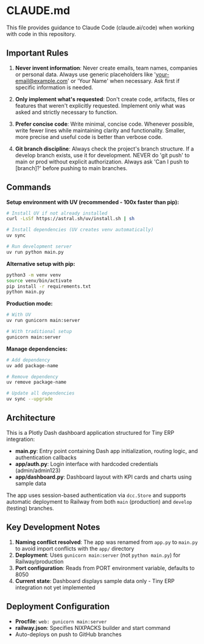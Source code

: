 # CLAUDE.md

This file provides guidance to Claude Code (claude.ai/code) when working with code in this repository.

## Important Rules

1. **Never invent information**: Never create emails, team names, companies or personal data. Always use generic placeholders like 'your-email@example.com' or 'Your Name' when necessary. Ask first if specific information is needed.

2. **Only implement what's requested**: Don't create code, artifacts, files or features that weren't explicitly requested. Implement only what was asked and strictly necessary to function.

3. **Prefer concise code**: Write minimal, concise code. Whenever possible, write fewer lines while maintaining clarity and functionality. Smaller, more precise and useful code is better than verbose code.

4. **Git branch discipline**: Always check the project's branch structure. If a develop branch exists, use it for development. NEVER do 'git push' to main or prod without explicit authorization. Always ask 'Can I push to [branch]?' before pushing to main branches.

## Commands

**Setup environment with UV (recommended - 100x faster than pip):**
```bash
# Install UV if not already installed
curl -LsSf https://astral.sh/uv/install.sh | sh

# Install dependencies (UV creates venv automatically)
uv sync

# Run development server
uv run python main.py
```

**Alternative setup with pip:**
```bash
python3 -m venv venv
source venv/bin/activate
pip install -r requirements.txt
python main.py
```

**Production mode:**
```bash
# With UV
uv run gunicorn main:server

# With traditional setup
gunicorn main:server
```

**Manage dependencies:**
```bash
# Add dependency
uv add package-name

# Remove dependency
uv remove package-name

# Update all dependencies
uv sync --upgrade
```

## Architecture

This is a Plotly Dash dashboard application structured for Tiny ERP integration:

- **main.py**: Entry point containing Dash app initialization, routing logic, and authentication callbacks
- **app/auth.py**: Login interface with hardcoded credentials (admin/admin123)
- **app/dashboard.py**: Dashboard layout with KPI cards and charts using sample data

The app uses session-based authentication via `dcc.Store` and supports automatic deployment to Railway from both `main` (production) and `develop` (testing) branches.

## Key Development Notes

1. **Naming conflict resolved**: The app was renamed from `app.py` to `main.py` to avoid import conflicts with the `app/` directory
2. **Deployment**: Uses `gunicorn main:server` (not `python main.py`) for Railway/production
3. **Port configuration**: Reads from PORT environment variable, defaults to 8050
4. **Current state**: Dashboard displays sample data only - Tiny ERP integration not yet implemented

## Deployment Configuration

- **Procfile**: `web: gunicorn main:server`
- **railway.json**: Specifies NIXPACKS builder and start command
- Auto-deploys on push to GitHub branches